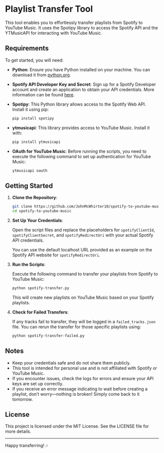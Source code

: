 # Playlist Transfer Tool

This tool enables you to effortlessly transfer playlists from Spotify to YouTube Music. It uses the Spotipy library to access the Spotify API and the YTMusicAPI for interacting with YouTube Music.

## Requirements

To get started, you will need:

- **Python**: Ensure you have Python installed on your machine. You can download it from [python.org](https://www.python.org/downloads/).
- **Spotify API Developer Key and Secret**: Sign up for a Spotify Developer account and create an application to obtain your API credentials. More information can be found [here](https://developer.spotify.com/documentation/general/guides/app-settings/).
- **Spotipy**: This Python library allows access to the Spotify Web API. Install it using pip:

  ```bash
  pip install spotipy
  ```

- **ytmusicapi**: This library provides access to YouTube Music. Install it with:

  ```bash
  pip install ytmusicapi
  ```

- **OAuth for YouTube Music**: Before running the scripts, you need to execute the following command to set up authentication for YouTube Music:

  ```bash
  ytmusicapi oauth
  ```

## Getting Started

1. **Clone the Repository**:

   ```bash
   git clone https://github.com/JohnMcWhirter10/spotify-to-youtube-music.git
   cd spotify-to-youtube-music
   ```

2. **Set Up Your Credentials**:

   Open the script files and replace the placeholders for `spotifyClientId`, `spotifyClientSecret`, and `spotifyRedirectUri` with your actual Spotify API credentials.

   You can use the default localhost URL provided as an example on the Spotify API website for `spotifyRedirectUri`.

3. **Run the Scripts**:

   Execute the following command to transfer your playlists from Spotify to YouTube Music:

   ```bash
   python spotify-transfer.py
   ```

   This will create new playlists on YouTube Music based on your Spotify playlists.

4. **Check for Failed Transfers**:

   If any tracks fail to transfer, they will be logged in a `failed_tracks.json` file. You can rerun the transfer for those specific playlists using:

   ```bash
   python spotify-transfer-failed.py
   ```

## Notes

- Keep your credentials safe and do not share them publicly.
- This tool is intended for personal use and is not affiliated with Spotify or YouTube Music.
- If you encounter issues, check the logs for errors and ensure your API keys are set up correctly.
- If you receive an error message indicating to wait before creating a playlist, don’t worry—nothing is broken! Simply come back to it tomorrow.

## License

This project is licensed under the MIT License. See the LICENSE file for more details.

---

Happy transferring! 🎶
